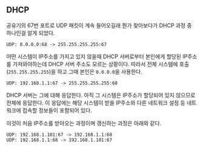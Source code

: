 DHCP
----

공유기의 67번 포트로 UDP 패킷이 계속 들어오길래 뭔가 찾아보다가 DHCP 과정 중
하나인걸 알게 되었다. 

```
UDP: 0.0.0.0:68 -> 255.255.255.255:67
```

어떤 시스템이 IP주소를 가지고 있지 않을때 DHCP 서버로부터 본인에게 할당된 IP주소를
가져와야하는데 DHCP 서버 주소도 모르는 상황이다.
따라서 전체 시스템에 호출(`255.255.255.255`)을 하고 그때 본인은 `0.0.0.0`을 사용한다.

```
UDP: 192.168.1.1:67 -> 255.255.255.255:68
```

DHCP 서버는 그에 대해 응답한다. 아직 그 시스템은 IP주소가 할당되어 있지 않으므로
전체에 응답한다. 이 응답에는 해당 시스템이 받을 IP주소와 다른 네트워크 설정 등 
네트워크에 접속할 정보들이 포함되어 있다.

이것이 처음 IP주소를 받아오는 과정이며 갱신하는 과정은 아래와 같다.

```
UDP: 192.168.1.101:67 -> 192.168.1.1:68
UDP: 192.168.1.1:68 -> 192.168.1.101:67
```


